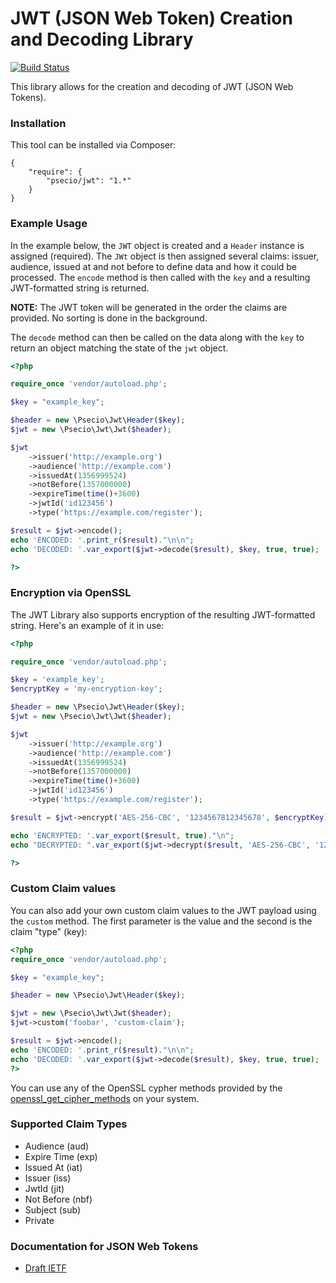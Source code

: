JWT (JSON Web Token) Creation and Decoding Library
====================

[![Build Status](https://travis-ci.org/psecio/jwt.svg?branch=master)](http://travis-ci.org/psecio/jwt)

This library allows for the creation and decoding of JWT (JSON Web Tokens).

### Installation

This tool can be installed via Composer:

```
{
	"require": {
		"psecio/jwt": "1.*"
	}
}
```

### Example Usage

In the example below, the `JWT` object is created and a `Header` instance is assigned (required). The `JWt` object is then
assigned several claims: issuer, audience, issued at and not before to define data and how it could be processed. The `encode`
method is then called with the `key` and a resulting JWT-formatted string is returned.

**NOTE:** The JWT token will be generated in the order the claims are provided. No sorting is done in the background.

The `decode` method can then be called on the data along with the `key` to return an object matching the state of the `jwt` object.

```php
<?php

require_once 'vendor/autoload.php';

$key = "example_key";

$header = new \Psecio\Jwt\Header($key);
$jwt = new \Psecio\Jwt\Jwt($header);

$jwt
    ->issuer('http://example.org')
    ->audience('http://example.com')
	->issuedAt(1356999524)
	->notBefore(1357000000)
	->expireTime(time()+3600)
	->jwtId('id123456')
	->type('https://example.com/register');

$result = $jwt->encode();
echo 'ENCODED: '.print_r($result)."\n\n";
echo 'DECODED: '.var_export($jwt->decode($result), $key, true, true);

?>
```

### Encryption via OpenSSL

The JWT Library also supports encryption of the resulting JWT-formatted string. Here's an example of it in use:

```php
<?php

require_once 'vendor/autoload.php';

$key = 'example_key';
$encryptKey = 'my-encryption-key';

$header = new \Psecio\Jwt\Header($key);
$jwt = new \Psecio\Jwt\Jwt($header);

$jwt
    ->issuer('http://example.org')
    ->audience('http://example.com')
	->issuedAt(1356999524)
	->notBefore(1357000000)
	->expireTime(time()+3600)
	->jwtId('id123456')
	->type('https://example.com/register');

$result = $jwt->encrypt('AES-256-CBC', '1234567812345678', $encryptKey);

echo 'ENCRYPTED: '.var_export($result, true)."\n";
echo "DECRYPTED: ".var_export($jwt->decrypt($result, 'AES-256-CBC', '1234567812345678', $encryptKey), true)."\n";

?>
```

### Custom Claim values

You can also add your own custom claim values to the JWT payload using the `custom` method. The first parameter is the value and the second is the claim "type" (key):

```php
<?php
require_once 'vendor/autoload.php';

$key = "example_key";

$header = new \Psecio\Jwt\Header($key);

$jwt = new \Psecio\Jwt\Jwt($header);
$jwt->custom('foobar', 'custom-claim');

$result = $jwt->encode();
echo 'ENCODED: '.print_r($result)."\n\n";
echo 'DECODED: '.var_export($jwt->decode($result), $key, true, true);
?>
```

You can use any of the OpenSSL cypher methods provided by the [openssl_get_cipher_methods](http://us3.php.net/openssl_get_cipher_methods) on your system.

### Supported Claim Types

- Audience (aud)
- Expire Time (exp)
- Issued At (iat)
- Issuer (iss)
- JwtId (jit)
- Not Before (nbf)
- Subject (sub)
- Private

### Documentation for JSON Web Tokens

- [Draft IETF](http://self-issued.info/docs/draft-ietf-oauth-json-web-token.html)